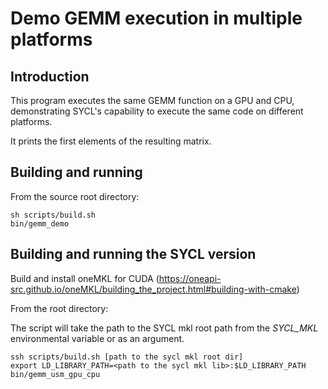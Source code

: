 # Demo GEMM execution in multiple platforms

## Introduction

This program executes the same GEMM function on a GPU and CPU, demonstrating
 SYCL's capability to execute the same code on different platforms.

It prints the first elements of the resulting matrix.

## Building and running

From the source root directory:

```
sh scripts/build.sh
bin/gemm_demo
```

## Building and running the SYCL version

Build and install oneMKL for CUDA
(https://oneapi-src.github.io/oneMKL/building_the_project.html#building-with-cmake)

From the root directory:

The script will take the path to the SYCL mkl root path from the *SYCL_MKL*
environmental variable or as an argument.

```
ssh scripts/build.sh [path to the sycl mkl root dir]
export LD_LIBRARY_PATH=<path to the sycl mkl lib>:$LD_LIBRARY_PATH
bin/gemm_usm_gpu_cpu
```
